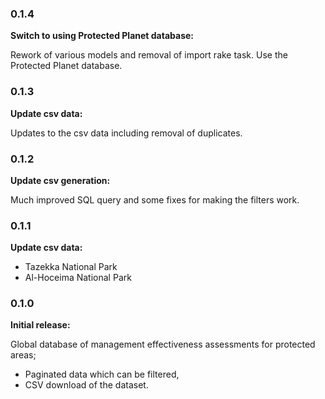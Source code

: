 ### 0.1.4

**Switch to using Protected Planet database:**

Rework of various models and removal of import rake task. Use the Protected Planet database.

### 0.1.3

**Update csv data:**

Updates to the csv data including removal of duplicates.

### 0.1.2

**Update csv generation:**

Much improved SQL query and some fixes for making the filters work.

### 0.1.1

**Update csv data:**

* Tazekka National Park
* Al-Hoceima National Park

### 0.1.0

**Initial release:**

Global database of management effectiveness assessments for protected areas;
* Paginated data which can be filtered,
* CSV download of the dataset.
